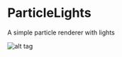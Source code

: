ParticleLights
==============

A simple particle renderer with lights

![alt tag](https://pbs.twimg.com/media/Bx3v6RKCIAAWkZi.png:large)
